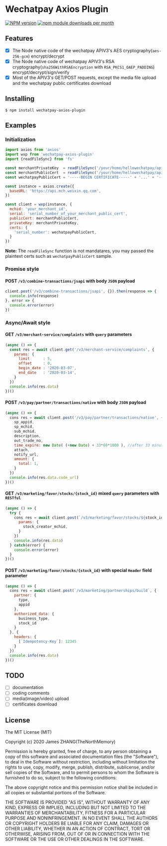 # Wechatpay Axios Plugin

[![NPM version](https://badge.fury.io/js/wechatpay-axios-plugin.svg)](http://badge.fury.io/js/wechatpay-axios-plugin)
[![npm module downloads per month](http://img.shields.io/npm/dm/wechatpay-axios-plugin.svg)](https://www.npmjs.com/package/wechatpay-axios-plugin)


## Features

- [x] The Node native code of the wechatpay APIV3's AES cryptography(`aes-256-gcm`) encrypt/decrypt
- [x] The Node native code of wechatpay APIV3's RSA cryptography(`sha256WithRSAEncryption` with `RSA_PKCS1_OAEP_PADDING`) encrypt/decrypt/sign/verify
- [x] Most of the APIV3's GET/POST requests, except the media file upload and the wechatpay public certificates download

## Installing

`$ npm install wechatpay-axios-plugin`

## Examples

### Initialization

```js
import axios from 'axios'
import wxp from 'wechatpay-axios-plugin'
import {readFileSync} from 'fs'

const merchantPrivateKey  = readFileSync('/your/home/hellowechatpay/apiclient_key.pem')
const merchantPublicCert  = readFileSync('/your/home/hellowechatpay/apiclient_cert.pem')
const wechatpayPublicCert = '-----BEGIN CERTIFICATE-----' + '...' + '-----END CERTIFICATE-----'

const instance = axios.create({
  baseURL: 'https://api.mch.weixin.qq.com',
})

const client = wxp(instance, {
  mchid: 'your_merchant_id',
  serial: 'serial_number_of_your_merchant_public_cert',
  publicCert: merchantPublicCert,
  privateKey: merchantPrivateKey,
  certs: {
    'serial_number': wechatpayPublicCert,
  }
})
```

**Note:** The `readFileSync` function is not mandatares, you may passed the plaintext certs such as `wechatpayPublicCert` sample.

### Promise style

#### POST `/v3/combine-transactions/jsapi` with body `JSON` payload

```js
client.post('/v3/combine-transactions/jsapi', {}).then(response => {
  console.info(response)
}, error => {
  console.error(error)
})
```

### Async/Await style

#### GET `/v3/merchant-service/complaints` with `query` parameters

```js
(async () => {
  const res = await client.get('/v3/merchant-service/complaints', {
    params: {
      limit      : 5,
      offset     : 0,
      begin_date : '2020-03-07',
      end_date   : '2020-03-14',
    }
  })
  console.info(res.data)
})()
```

#### POST `/v3/pay/partner/transactions/native` with body `JSON` payload

```js
(async () => {
  cons res = await client.post('/v3/pay/partner/transactions/native', {
    sp_appid,
    sp_mchid,
    sub_mchid,
    description,
    out_trade_no,
    time_expire: new Date( (+new Date) + 33*60*1000 ), //after 33 minutes
    attach,
    notify_url,
    amount: {
      total: 1,
    }
  })
  console.info(res.data.code_url)
})()
```

#### GET `/v3/marketing/favor/stocks/{stock_id}` mixed `query` parameters with `RESTful`

```js
(async () => {
  try {
    cons res = await client.post(`/v3/marketing/favor/stocks/${stock_id}`, {
      params: {
        stock_creator_mchid,
      }
    })
    console.info(res.data)
  } catch(error) {
    console.error(error)
  }
})()
```

#### POST `/v3/marketing/favor/stocks/{stock_id}` with special `Header` field parameter

```js
(async () => {
  cons res = await client.post(`/v3/marketing/partnerships/build`, {
    partner: {
      type,
      appid
    },
    authorized_data: {
      business_type,
      stock_id
    }
  }, {
    headers: {
      [`Idempotency-Key`]: 12345
    }
  })
  console.info(res.data)
})()
```

## TODO

- [ ] documentation
- [ ] coding comments
- [ ] media(image/video) upload
- [ ] certificates download

## License

The MIT License (MIT)

Copyright (c) 2020 James ZHANG(TheNorthMemory)

Permission is hereby granted, free of charge, to any person obtaining a copy
of this software and associated documentation files (the "Software"), to deal
in the Software without restriction, including without limitation the rights
to use, copy, modify, merge, publish, distribute, sublicense, and/or sell
copies of the Software, and to permit persons to whom the Software is
furnished to do so, subject to the following conditions:

The above copyright notice and this permission notice shall be included in
all copies or substantial portions of the Software.

THE SOFTWARE IS PROVIDED "AS IS", WITHOUT WARRANTY OF ANY KIND, EXPRESS OR
IMPLIED, INCLUDING BUT NOT LIMITED TO THE WARRANTIES OF MERCHANTABILITY,
FITNESS FOR A PARTICULAR PURPOSE AND NONINFRINGEMENT. IN NO EVENT SHALL THE
AUTHORS OR COPYRIGHT HOLDERS BE LIABLE FOR ANY CLAIM, DAMAGES OR OTHER
LIABILITY, WHETHER IN AN ACTION OF CONTRACT, TORT OR OTHERWISE, ARISING FROM,
OUT OF OR IN CONNECTION WITH THE SOFTWARE OR THE USE OR OTHER DEALINGS IN
THE SOFTWARE.
